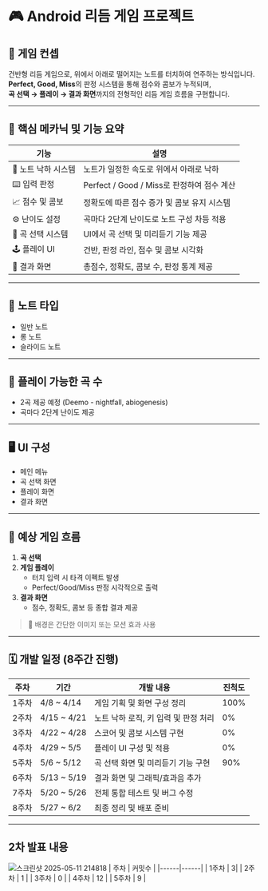
# 🎮 Android 리듬 게임 프로젝트

## 📌 게임 컨셉

건반형 리듬 게임으로, 위에서 아래로 떨어지는 노트를 터치하여 연주하는 방식입니다.  
**Perfect, Good, Miss**의 판정 시스템을 통해 점수와 콤보가 누적되며,  
**곡 선택 → 플레이 → 결과 화면**까지의 전형적인 리듬 게임 흐름을 구현합니다.

---

## 🔧 핵심 메카닉 및 기능 요약

| 기능 | 설명 |
|------|------|
| 🎵 노트 낙하 시스템 | 노트가 일정한 속도로 위에서 아래로 낙하 |
| ⌨️ 입력 판정 | Perfect / Good / Miss로 판정하여 점수 계산 |
| 📈 점수 및 콤보 | 정확도에 따른 점수 증가 및 콤보 유지 시스템 |
| ⚙️ 난이도 설정 | 곡마다 2단계 난이도로 노트 구성 차등 적용 |
| 🎼 곡 선택 시스템 | UI에서 곡 선택 및 미리듣기 기능 제공 |
| 🕹️ 플레이 UI | 건반, 판정 라인, 점수 및 콤보 시각화 |
| 🧾 결과 화면 | 총점수, 정확도, 콤보 수, 판정 통계 제공 |

---

## 🎵 노트 타입

- 일반 노트
- 롱 노트
- 슬라이드 노트

---

## 🎼 플레이 가능한 곡 수

- 2곡 제공 예정 (Deemo - nightfall, abiogenesis)
- 곡마다 2단계 난이도 제공

---

## 🖥️ UI 구성

- 메인 메뉴
- 곡 선택 화면
- 플레이 화면
- 결과 화면

---

## 🧩 예상 게임 흐름

1. **곡 선택**
2. **게임 플레이**
   - 터치 입력 시 타격 이펙트 발생
   - Perfect/Good/Miss 판정 시각적으로 출력
3. **결과 화면**
   - 점수, 정확도, 콤보 등 종합 결과 제공

> 🎨 배경은 간단한 이미지 또는 모션 효과 사용

---

## 🗓️ 개발 일정 (8주간 진행)

| 주차 | 기간 | 개발 내용 | 진척도|
|------|------|-----------|-----------|
| 1주차 | 4/8 ~ 4/14 | 게임 기획 및 화면 구성 정리 | 100%
| 2주차 | 4/15 ~ 4/21 | 노트 낙하 로직, 키 입력 및 판정 처리 |0%
| 3주차 | 4/22 ~ 4/28 | 스코어 및 콤보 시스템 구현 |0%
| 4주차 | 4/29 ~ 5/5 | 플레이 UI 구성 및 적용 |0%
| 5주차 | 5/6 ~ 5/12 | 곡 선택 화면 및 미리듣기 기능 구현 |90%
| 6주차 | 5/13 ~ 5/19 | 결과 화면 및 그래픽/효과음 추가 |
| 7주차 | 5/20 ~ 5/26 | 전체 통합 테스트 및 버그 수정 |
| 8주차 | 5/27 ~ 6/2 | 최종 정리 및 배포 준비 |

---

## 2차 발표 내용 
![스크린샷 2025-05-11 214818](https://github.com/user-attachments/assets/38e93a4d-c630-469d-85bc-9322897da22d)
| 주차 | 커밋수 | 
|------|------|
| 1주차 | 3| 
| 2주차 | 1 |
| 3주차 | 0 |
| 4주차 | 12 |
| 5주차 | 9 |


